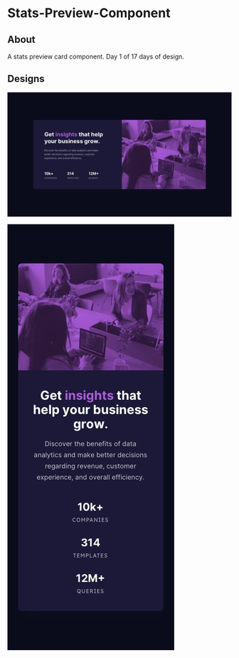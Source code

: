 # Stats-Preview-Component

## About

A stats preview card component. Day 1 of 17 days of design.

## Designs

![Desktop Design](./design/desktop-design.jpg)

![Mobile design](./design/mobile-design.jpg)
